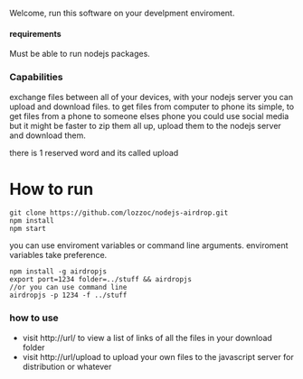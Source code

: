 Welcome, run this software on your develpment enviroment.

#### requirements

Must be able to run nodejs packages.

### Capabilities

exchange files between all of your devices, with your nodejs server you can upload and download files. to get files from computer to phone its simple, to get files from a phone to someone elses phone you could use social media but it might be faster to zip them all up, upload them to the nodejs server and download them.

there is 1 reserved word and its called upload

# How to run

```
git clone https://github.com/lozzoc/nodejs-airdrop.git
npm install
npm start
```

you can use enviroment variables or command line arguments. enviroment variables take preference.

```
npm install -g airdropjs
export port=1234 folder=../stuff && airdropjs
//or you can use command line
airdropjs -p 1234 -f ../stuff
```


### how to use

- visit http://url/ to view a list of links of all the files in your download folder
- visit http://url/upload to upload your own files to the javascript server for distribution or whatever
